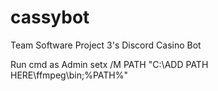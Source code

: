 # cassybot
Team Software Project 3's Discord Casino Bot

Run cmd as Admin
	setx /M PATH "C:\ADD PATH HERE\ffmpeg\bin;%PATH%"
